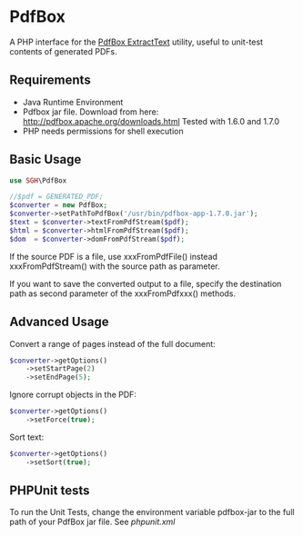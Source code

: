 # PdfBox

A PHP interface for the [PdfBox ExtractText](http://pdfbox.apache.org/commandline/#extractText) utility, useful to unit-test contents of generated PDFs.

## Requirements
- Java Runtime Environment
- Pdfbox jar file. Download from here: http://pdfbox.apache.org/downloads.html
  Tested with 1.6.0 and 1.7.0
- PHP needs permissions for shell execution

## Basic Usage
```php
use SGH\PdfBox

//$pdf = GENERATED_PDF;
$converter = new PdfBox;
$converter->setPathToPdfBox('/usr/bin/pdfbox-app-1.7.0.jar');
$text = $converter->textFromPdfStream($pdf);
$html = $converter->htmlFromPdfStream($pdf);
$dom  = $converter->domFromPdfStream($pdf);
```

If the source PDF is a file, use xxxFromPdfFile() instead xxxFromPdfStream() with the source path as parameter.

If you want to save the converted output to a file, specify the destination path as second parameter of the xxxFromPdfxxx() methods.

## Advanced Usage

Convert a range of pages instead of the full document:
```php
$converter->getOptions()
    ->setStartPage(2)
	->setEndPage(5);
```

Ignore corrupt objects in the PDF:
```php
$converter->getOptions()
    ->setForce(true);
```

Sort text:
```php
$converter->getOptions()
    ->setSort(true);
```

## PHPUnit tests
To run the Unit Tests, change the environment variable pdfbox-jar to the full path of your PdfBox jar file. See *phpunit.xml*